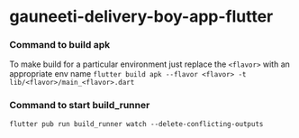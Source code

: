 # gauneeti-delivery-boy-app-flutter

### Command to build apk
To make build for a particular environment just replace the `<flavor>` with an appropriate env name
`flutter build apk --flavor <flavor> -t lib/<flavor>/main_<flavor>.dart`

### Command to start build_runner
`flutter pub run build_runner watch --delete-conflicting-outputs`
